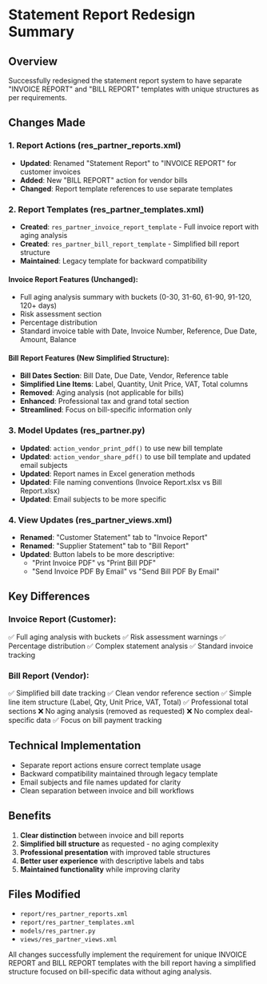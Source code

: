# Statement Report Redesign Summary

## Overview
Successfully redesigned the statement report system to have separate "INVOICE REPORT" and "BILL REPORT" templates with unique structures as per requirements.

## Changes Made

### 1. Report Actions (res_partner_reports.xml)
- **Updated**: Renamed "Statement Report" to "INVOICE REPORT" for customer invoices
- **Added**: New "BILL REPORT" action for vendor bills
- **Changed**: Report template references to use separate templates

### 2. Report Templates (res_partner_templates.xml)
- **Created**: `res_partner_invoice_report_template` - Full invoice report with aging analysis
- **Created**: `res_partner_bill_report_template` - Simplified bill report structure
- **Maintained**: Legacy template for backward compatibility

#### Invoice Report Features (Unchanged):
- Full aging analysis summary with buckets (0-30, 31-60, 61-90, 91-120, 120+ days)
- Risk assessment section
- Percentage distribution
- Standard invoice table with Date, Invoice Number, Reference, Due Date, Amount, Balance

#### Bill Report Features (New Simplified Structure):
- **Bill Dates Section**: Bill Date, Due Date, Vendor, Reference table
- **Simplified Line Items**: Label, Quantity, Unit Price, VAT, Total columns
- **Removed**: Aging analysis (not applicable for bills)
- **Enhanced**: Professional tax and grand total section
- **Streamlined**: Focus on bill-specific information only

### 3. Model Updates (res_partner.py)
- **Updated**: `action_vendor_print_pdf()` to use new bill template
- **Updated**: `action_vendor_share_pdf()` to use bill template and updated email subjects
- **Updated**: Report names in Excel generation methods
- **Updated**: File naming conventions (Invoice Report.xlsx vs Bill Report.xlsx)
- **Updated**: Email subjects to be more specific

### 4. View Updates (res_partner_views.xml)
- **Renamed**: "Customer Statement" tab to "Invoice Report"
- **Renamed**: "Supplier Statement" tab to "Bill Report"
- **Updated**: Button labels to be more descriptive:
  - "Print Invoice PDF" vs "Print Bill PDF"
  - "Send Invoice PDF By Email" vs "Send Bill PDF By Email"

## Key Differences

### Invoice Report (Customer):
✅ Full aging analysis with buckets
✅ Risk assessment warnings
✅ Percentage distribution
✅ Complex statement analysis
✅ Standard invoice tracking

### Bill Report (Vendor):
✅ Simplified bill date tracking
✅ Clean vendor reference section
✅ Simple line item structure (Label, Qty, Unit Price, VAT, Total)
✅ Professional total sections
❌ No aging analysis (removed as requested)
❌ No complex deal-specific data
✅ Focus on bill payment tracking

## Technical Implementation
- Separate report actions ensure correct template usage
- Backward compatibility maintained through legacy template
- Email subjects and file names updated for clarity
- Clean separation between invoice and bill workflows

## Benefits
1. **Clear distinction** between invoice and bill reports
2. **Simplified bill structure** as requested - no aging complexity
3. **Professional presentation** with improved table structures
4. **Better user experience** with descriptive labels and tabs
5. **Maintained functionality** while improving clarity

## Files Modified
- `report/res_partner_reports.xml`
- `report/res_partner_templates.xml`
- `models/res_partner.py`
- `views/res_partner_views.xml`

All changes successfully implement the requirement for unique INVOICE REPORT and BILL REPORT templates with the bill report having a simplified structure focused on bill-specific data without aging analysis.
